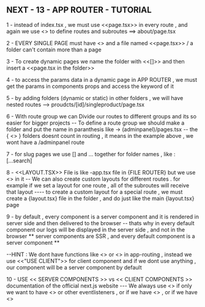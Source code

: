 ## NEXT - 13 - APP ROUTER - TUTORIAL

<!-- ^ APP ROUTING -->
1 - instead of index.tsx  , we must use <<page.tsx>> in every route , and again we use <<folders and files>> to define routes and subroutes ==> about/page.tsx

2 - EVERY SINGLE PAGE must have <<its own folder>> and a file named <<page.tsx>> / a folder can't contain more than a page

<!-- ^ DYNAMIC ROUTES -->
3 - To create dynamic pages we name the folder with <<[]>> and then insert a <<page.tsx in the folder>>

4 - to access the params data in a dynamic page in APP ROUTER  , we must get the params in components props and access the keyword of it

<!-- ^ NESTED ROUTES -->
5 - by adding folders (dynamic or static) in other folders , we will have nested routes --> proudcts/[id]/singleproduct/page.tsx

<!-- ^ ROUTE GROUP -->
6 - With route group we can Divide our routes to different groups and its so easier for bigger projects
-- To define a route group we should make a folder and put the name in paranthesis like -> (adminpanel)/pages.tsx
-- the { <<ROUTE GROUP>> } folders doesnt count in routing , it means in the example above , we wont have a /adminpanel route


<!--^ SLUGS IN NEXT V-13  -->
7 - for slug pages we use [] and ... together for folder names  , like : [...search]

<!-- ^ LAYOUT.TSX FILE IN APP ROUTER -->
8 - <<LAYOUT.TSX>> File is like -app.tsx file in {FILE ROUTER} but we use <<regular html tags>> in it
-- We can also create custom layouts for different routes . for example if we set a layout for one route , all of the subroutes will receive that layout
---- to create a custom layout for a special route , we must create a {layout.tsx} file in the folder , and do just like the main {layout.tsx} page 


<!-- ^ SERVER COMPONENTS AND CLIENT COMPONENTS -->

<!-- ? A - SERVER COMPONENTS -->
9 - by default , every component is a server component and it is rendered in server side and then delivered to the browser
-- thats why in every default component our logs will be displayed in the server side , and not in the browser 
** server components are SSR , and every default component is a server component **

<!-- ! B - CLIENT COMPONENTS -->
--HINT : We dont have functions like <<GETSTATICPROPS>> or <<GETSERVERSIDEPROPS>> in app-routing , instead we use <<"USE CLIENT">> for client component and if we dont use anything , our component will be a server component by default

<!-- ^ WHEN TO USE EACH COMPONENT -->
10 - USE << SERVER COMPONENTS >> vs << CLIENT COMPONENTS >> documentation of the official next.js website
--- We always use <<CLIENT COMPONENTS >> if only we want to have <<ONCLICK>> or other eventlisteners , or if we have <<REACT HOOKS>> , or if we have <<BROWSER APIs>>


<!--^ CACHE IN NEXT V-13  -->
